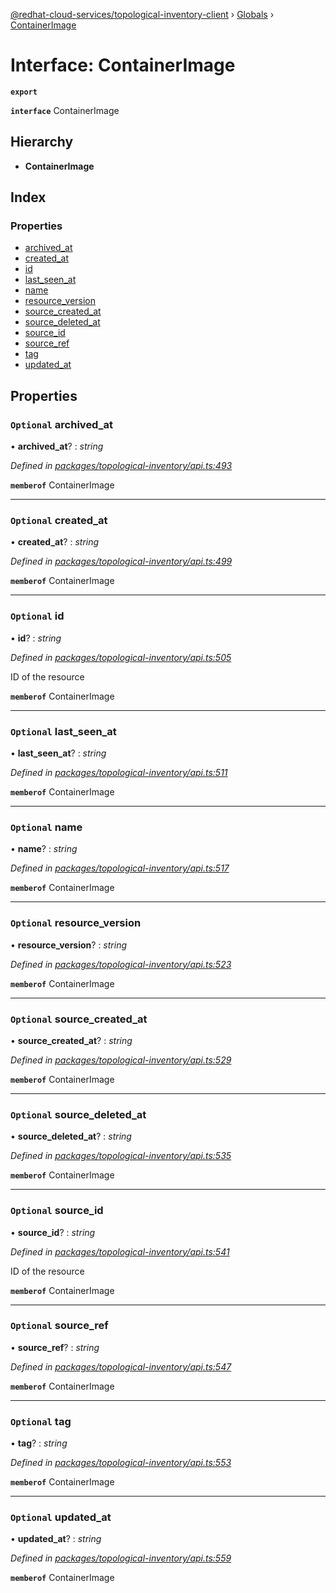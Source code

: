 [@redhat-cloud-services/topological-inventory-client](../README.md) › [Globals](../globals.md) › [ContainerImage](containerimage.md)

# Interface: ContainerImage

**`export`** 

**`interface`** ContainerImage

## Hierarchy

* **ContainerImage**

## Index

### Properties

* [archived_at](containerimage.md#optional-archived_at)
* [created_at](containerimage.md#optional-created_at)
* [id](containerimage.md#optional-id)
* [last_seen_at](containerimage.md#optional-last_seen_at)
* [name](containerimage.md#optional-name)
* [resource_version](containerimage.md#optional-resource_version)
* [source_created_at](containerimage.md#optional-source_created_at)
* [source_deleted_at](containerimage.md#optional-source_deleted_at)
* [source_id](containerimage.md#optional-source_id)
* [source_ref](containerimage.md#optional-source_ref)
* [tag](containerimage.md#optional-tag)
* [updated_at](containerimage.md#optional-updated_at)

## Properties

### `Optional` archived_at

• **archived_at**? : *string*

*Defined in [packages/topological-inventory/api.ts:493](https://github.com/Hyperkid123/javascript-clients/blob/master/packages/topological-inventory/api.ts#L493)*

**`memberof`** ContainerImage

___

### `Optional` created_at

• **created_at**? : *string*

*Defined in [packages/topological-inventory/api.ts:499](https://github.com/Hyperkid123/javascript-clients/blob/master/packages/topological-inventory/api.ts#L499)*

**`memberof`** ContainerImage

___

### `Optional` id

• **id**? : *string*

*Defined in [packages/topological-inventory/api.ts:505](https://github.com/Hyperkid123/javascript-clients/blob/master/packages/topological-inventory/api.ts#L505)*

ID of the resource

**`memberof`** ContainerImage

___

### `Optional` last_seen_at

• **last_seen_at**? : *string*

*Defined in [packages/topological-inventory/api.ts:511](https://github.com/Hyperkid123/javascript-clients/blob/master/packages/topological-inventory/api.ts#L511)*

**`memberof`** ContainerImage

___

### `Optional` name

• **name**? : *string*

*Defined in [packages/topological-inventory/api.ts:517](https://github.com/Hyperkid123/javascript-clients/blob/master/packages/topological-inventory/api.ts#L517)*

**`memberof`** ContainerImage

___

### `Optional` resource_version

• **resource_version**? : *string*

*Defined in [packages/topological-inventory/api.ts:523](https://github.com/Hyperkid123/javascript-clients/blob/master/packages/topological-inventory/api.ts#L523)*

**`memberof`** ContainerImage

___

### `Optional` source_created_at

• **source_created_at**? : *string*

*Defined in [packages/topological-inventory/api.ts:529](https://github.com/Hyperkid123/javascript-clients/blob/master/packages/topological-inventory/api.ts#L529)*

**`memberof`** ContainerImage

___

### `Optional` source_deleted_at

• **source_deleted_at**? : *string*

*Defined in [packages/topological-inventory/api.ts:535](https://github.com/Hyperkid123/javascript-clients/blob/master/packages/topological-inventory/api.ts#L535)*

**`memberof`** ContainerImage

___

### `Optional` source_id

• **source_id**? : *string*

*Defined in [packages/topological-inventory/api.ts:541](https://github.com/Hyperkid123/javascript-clients/blob/master/packages/topological-inventory/api.ts#L541)*

ID of the resource

**`memberof`** ContainerImage

___

### `Optional` source_ref

• **source_ref**? : *string*

*Defined in [packages/topological-inventory/api.ts:547](https://github.com/Hyperkid123/javascript-clients/blob/master/packages/topological-inventory/api.ts#L547)*

**`memberof`** ContainerImage

___

### `Optional` tag

• **tag**? : *string*

*Defined in [packages/topological-inventory/api.ts:553](https://github.com/Hyperkid123/javascript-clients/blob/master/packages/topological-inventory/api.ts#L553)*

**`memberof`** ContainerImage

___

### `Optional` updated_at

• **updated_at**? : *string*

*Defined in [packages/topological-inventory/api.ts:559](https://github.com/Hyperkid123/javascript-clients/blob/master/packages/topological-inventory/api.ts#L559)*

**`memberof`** ContainerImage
